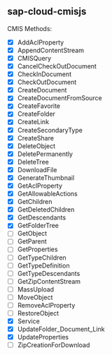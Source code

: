 ## sap-cloud-cmisjs

CMIS Methods:

- [x] AddAclProperty
- [x] AppendContentStream
- [x] CMISQuery
- [x] CancelCheckOutDocument
- [x] CheckInDocument
- [x] CheckOutDocument
- [x] CreateDocument
- [x] CreateDocumentFromSource
- [x] CreateFavorite
- [x] CreateFolder
- [x] CreateLink
- [x] CreateSecondaryType
- [x] CreateShare
- [x] DeleteObject
- [x] DeletePermanently
- [x] DeleteTree
- [x] DownloadFile
- [x] GenerateThumbnail
- [x] GetAclProperty
- [x] GetAllowableActions
- [x] GetChildren
- [x] GetDeletedChildren
- [x] GetDescendants
- [x] GetFolderTree
- [ ] GetObject
- [ ] GetParent
- [ ] GetProperties
- [ ] GetTypeChildren
- [ ] GetTypeDefinition
- [ ] GetTypeDescendants
- [ ] GetZipContentStream
- [ ] MassUpload
- [ ] MoveObject
- [ ] RemoveAclProperty
- [ ] RestoreObject
- [x] Service
- [x] UpdateFolder_Document_Link
- [x] UpdateProperties
- [ ] ZipCreationForDownload
